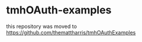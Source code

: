 tmhOAuth-examples
=================

this repository was moved to https://github.com/themattharris/tmhOAuthExamples
